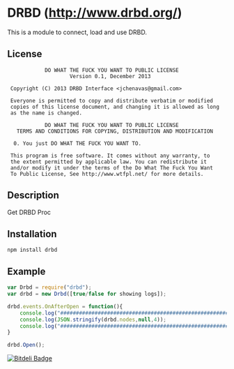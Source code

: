 # DRBD (http://www.drbd.org/) 

This is a module to connect, load and use DRBD.

## License

```
            DO WHAT THE FUCK YOU WANT TO PUBLIC LICENSE
                    Version 0.1, December 2013

 Copyright (C) 2013 DRBD Interface <jchenavas@gmail.com>

 Everyone is permitted to copy and distribute verbatim or modified
 copies of this license document, and changing it is allowed as long
 as the name is changed.

            DO WHAT THE FUCK YOU WANT TO PUBLIC LICENSE
   TERMS AND CONDITIONS FOR COPYING, DISTRIBUTION AND MODIFICATION

  0. You just DO WHAT THE FUCK YOU WANT TO.
```

```
 This program is free software. It comes without any warranty, to
 the extent permitted by applicable law. You can redistribute it
 and/or modify it under the terms of the Do What The Fuck You Want
 To Public License, See http://www.wtfpl.net/ for more details.
```

## Description

Get DRBD Proc

## Installation
```
npm install drbd
```

## Example
```js
var Drbd = require("drbd");
var drbd = new Drbd([true/false for showing logs]);

drbd.events.OnAfterOpen = function(){	
	console.log("#######################################################");
	console.log(JSON.stringify(drbd.nodes,null,4));
	console.log("#######################################################");
}

drbd.Open();
```
[![Bitdeli Badge](https://d2weczhvl823v0.cloudfront.net/djoulz22/drbd/trend.png)](https://bitdeli.com/free "Bitdeli Badge")
